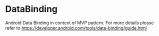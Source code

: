 # DataBinding
Android Data Binding in context of MVP pattern. For more details please refer to https://developer.android.com/tools/data-binding/guide.html
